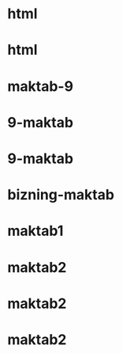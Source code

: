 # html
# html
# maktab-9
# 9-maktab
# 9-maktab
# bizning-maktab
# maktab1
# maktab2
# maktab2
# maktab2
